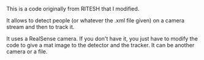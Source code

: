 This is a code originally from RITESH that I modified.

It allows to detect people (or whatever the .xml file given) on a camera stream and then to track it.

It uses a RealSense camera. If you don't have it, you just have to modify the code to give a mat image to the detector and the tracker. It can be another camera or a file.
